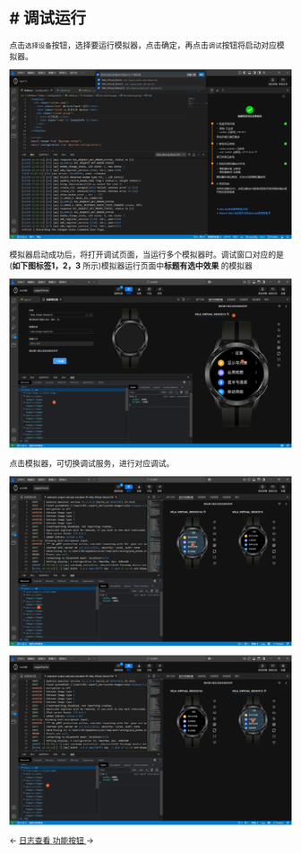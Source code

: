 <!-- 源地址: https://iot.mi.com/vela/quickapp/zh/tools/debug/debug.html -->

# # 调试运行

点击`选择设备`按钮，选择要运行模拟器，点击确定，再点击`调试`按钮将启动对应模拟器。

![alt text](../../images/ide-debug-1.ceed608e.png)

模拟器启动成功后，将打开调试页面，当运行多个模拟器时。调试窗口对应的是(**如下图标签1，2，3** 所示)模拟器运行页面中**标题有选中效果** 的模拟器

![alt text](../../images/ide-debug-2.f2219994.png)

点击模拟器，可切换调试服务，进行对应调试。

![alt text](../../images/ide-debug-3.26af5499.png)

![alt text](../../images/ide-debug-4.1f5d5b07.png)

← [ 日志查看 ](</vela/quickapp/zh/tools/debug/watch-log.html>) [ 功能按钮 ](</vela/quickapp/zh/tools/debug/toolbar.html>) → 
